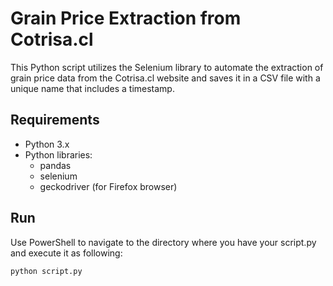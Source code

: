 # Grain Price Extraction from Cotrisa.cl

This Python script utilizes the Selenium library to automate the extraction of grain price data from the Cotrisa.cl website and saves it in a CSV file with a unique name that includes a timestamp.

## Requirements

- Python 3.x
- Python libraries:
  - pandas
  - selenium
  - geckodriver (for Firefox browser)

## Run

Use PowerShell to navigate to the directory where you have your script.py and execute it as following:

```python
python script.py
```
